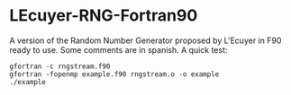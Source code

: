 # LEcuyer-RNG-Fortran90
A version of the Random Number Generator proposed by L'Ecuyer in F90 ready to use. Some comments are in spanish. A quick test:

```
gfortran -c rngstream.f90
gfortran -fopenmp example.f90 rngstream.o -o example
./example
```
